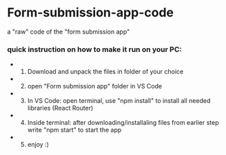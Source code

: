 # Form-submission-app-code
a "raw" code of the "form submission app"

### quick instruction on how to make it run on your PC:
- 1. Download and unpack the files in folder of your choice
- 2. open "Form submission app" folder in VS Code
- 3. In VS Code: open terminal, use "npm install" to install all needed libraries (React Router)
- 4. Inside terminal: after downloading/installaling files from earlier step write "npm start" to start the app
- 5. enjoy :)
